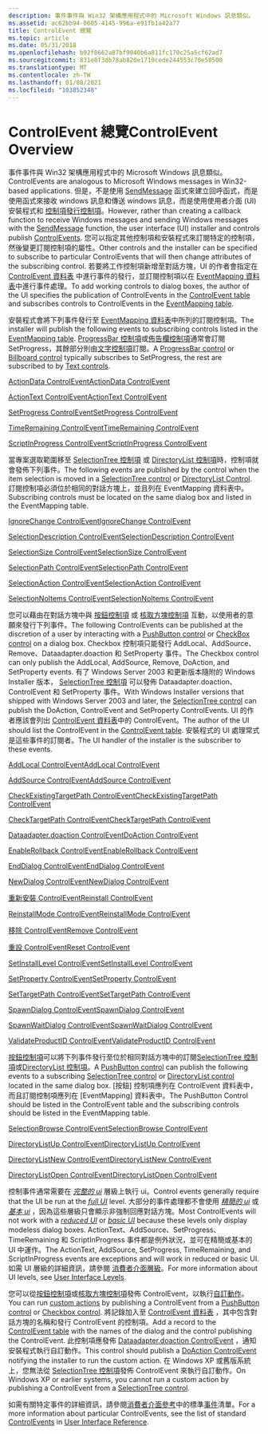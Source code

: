 ```yaml
---
description: 事件事件與 Win32 架構應用程式中的 Microsoft Windows 訊息類似。
ms.assetid: ac62bb94-0605-4145-996a-e91fb1a42a77
title: ControlEvent 總覽
ms.topic: article
ms.date: 05/31/2018
ms.openlocfilehash: b92f8662a87bf9040b6a811fc170c25a5cf62ad7
ms.sourcegitcommit: 831e8f3db78ab820e1710cede244553c70e50500
ms.translationtype: MT
ms.contentlocale: zh-TW
ms.lasthandoff: 01/08/2021
ms.locfileid: "103852348"
---
```

# <a name="controlevent-overview"></a><span data-ttu-id="0dde5-103">ControlEvent 總覽</span><span class="sxs-lookup"><span data-stu-id="0dde5-103">ControlEvent Overview</span></span>

<span data-ttu-id="0dde5-104">事件事件與 Win32 架構應用程式中的 Microsoft Windows 訊息類似。</span><span class="sxs-lookup"><span data-stu-id="0dde5-104">ControlEvents are analogous to Microsoft Windows messages in Win32-based applications.</span></span> <span data-ttu-id="0dde5-105">但是，不是使用 [SendMessage](/windows/win32/api/winuser/nf-winuser-sendmessage) 函式來建立回呼函式，而是使用函式來接收 windows 訊息和傳送 windows 訊息，而是使用使用者介面 (UI) 安裝程式和 [控制項發行控制項](control-events.md)。</span><span class="sxs-lookup"><span data-stu-id="0dde5-105">However, rather than creating a callback function to receive Windows messages and sending Windows messages with the [SendMessage](/windows/win32/api/winuser/nf-winuser-sendmessage) function, the user interface (UI) installer and controls publish [ControlEvents](control-events.md).</span></span> <span data-ttu-id="0dde5-106">您可以指定其他控制項和安裝程式來訂閱特定的控制項，然後變更訂閱控制項的屬性。</span><span class="sxs-lookup"><span data-stu-id="0dde5-106">Other controls and the installer can be specified to subscribe to particular ControlEvents that will then change attributes of the subscribing control.</span></span> <span data-ttu-id="0dde5-107">若要將工作控制項新增至對話方塊，UI 的作者會指定在 [ControlEvent 資料表](controlevent-table.md) 中進行事件的發行，並訂閱控制項以在 [EventMapping 資料表](eventmapping-table.md)中進行事件處理。</span><span class="sxs-lookup"><span data-stu-id="0dde5-107">To add working controls to dialog boxes, the author of the UI specifies the publication of ControlEvents in the [ControlEvent table](controlevent-table.md) and subscribes controls to ControlEvents in the [EventMapping table](eventmapping-table.md).</span></span>

<span data-ttu-id="0dde5-108">安裝程式會將下列事件發行至 [EventMapping 資料表](eventmapping-table.md)中所列的訂閱控制項。</span><span class="sxs-lookup"><span data-stu-id="0dde5-108">The installer will publish the following events to subscribing controls listed in the [EventMapping table](eventmapping-table.md).</span></span> <span data-ttu-id="0dde5-109">[ProgressBar 控制項](progressbar-control.md)或[佈告欄控制項](billboard-control.md)通常會訂閱 SetProgress，其餘部分則由[文字控制項](text-control.md)訂閱。</span><span class="sxs-lookup"><span data-stu-id="0dde5-109">A [ProgressBar control](progressbar-control.md) or [Billboard control](billboard-control.md) typically subscribes to SetProgress, the rest are subscribed to by [Text controls](text-control.md).</span></span>

[<span data-ttu-id="0dde5-110">ActionData ControlEvent</span><span class="sxs-lookup"><span data-stu-id="0dde5-110">ActionData ControlEvent</span></span>](actiondata-controlevent.md)

[<span data-ttu-id="0dde5-111">ActionText ControlEvent</span><span class="sxs-lookup"><span data-stu-id="0dde5-111">ActionText ControlEvent</span></span>](actiontext-controlevent.md)

[<span data-ttu-id="0dde5-112">SetProgress ControlEvent</span><span class="sxs-lookup"><span data-stu-id="0dde5-112">SetProgress ControlEvent</span></span>](setprogress-controlevent.md)

[<span data-ttu-id="0dde5-113">TimeRemaining ControlEvent</span><span class="sxs-lookup"><span data-stu-id="0dde5-113">TimeRemaining ControlEvent</span></span>](timeremaining-controlevent.md)

[<span data-ttu-id="0dde5-114">ScriptInProgress ControlEvent</span><span class="sxs-lookup"><span data-stu-id="0dde5-114">ScriptInProgress ControlEvent</span></span>](scriptinprogress-controlevent.md)

<span data-ttu-id="0dde5-115">當專案選取範圍移至 [SelectionTree 控制項](selectiontree-control.md) 或 [DirectoryList 控制項](directorylist-control.md)時，控制項就會發佈下列事件。</span><span class="sxs-lookup"><span data-stu-id="0dde5-115">The following events are published by the control when the item selection is moved in a [SelectionTree control](selectiontree-control.md) or [DirectoryList Control](directorylist-control.md).</span></span> <span data-ttu-id="0dde5-116">訂閱控制項必須位於相同的對話方塊上，並且列在 EventMapping 資料表中。</span><span class="sxs-lookup"><span data-stu-id="0dde5-116">Subscribing controls must be located on the same dialog box and listed in the EventMapping table.</span></span>

[<span data-ttu-id="0dde5-117">IgnoreChange ControlEvent</span><span class="sxs-lookup"><span data-stu-id="0dde5-117">IgnoreChange ControlEvent</span></span>](ignorechange-controlevent.md)

[<span data-ttu-id="0dde5-118">SelectionDescription ControlEvent</span><span class="sxs-lookup"><span data-stu-id="0dde5-118">SelectionDescription ControlEvent</span></span>](selectiondescription-controlevent.md)

[<span data-ttu-id="0dde5-119">SelectionSize ControlEvent</span><span class="sxs-lookup"><span data-stu-id="0dde5-119">SelectionSize ControlEvent</span></span>](selectionsize-controlevent.md)

[<span data-ttu-id="0dde5-120">SelectionPath ControlEvent</span><span class="sxs-lookup"><span data-stu-id="0dde5-120">SelectionPath ControlEvent</span></span>](selectionpath-controlevent.md)

[<span data-ttu-id="0dde5-121">SelectionAction ControlEvent</span><span class="sxs-lookup"><span data-stu-id="0dde5-121">SelectionAction ControlEvent</span></span>](selectionaction-controlevent.md)

[<span data-ttu-id="0dde5-122">SelectionNoItems ControlEvent</span><span class="sxs-lookup"><span data-stu-id="0dde5-122">SelectionNoItems ControlEvent</span></span>](selectionnoitems-controlevent.md)

<span data-ttu-id="0dde5-123">您可以藉由在對話方塊中與 [按鈕控制項](pushbutton-control.md) 或 [核取方塊控制項](checkbox-control.md) 互動，以使用者的意願來發行下列事件。</span><span class="sxs-lookup"><span data-stu-id="0dde5-123">The following ControlEvents can be published at the discretion of a user by interacting with a [PushButton control](pushbutton-control.md) or [CheckBox control](checkbox-control.md) on a dialog box.</span></span> <span data-ttu-id="0dde5-124">Checkbox 控制項只能發行 AddLocal、AddSource、Remove、Dataadapter.doaction 和 SetProperty 事件。</span><span class="sxs-lookup"><span data-stu-id="0dde5-124">The Checkbox control can only publish the AddLocal, AddSource, Remove, DoAction, and SetProperty events.</span></span> <span data-ttu-id="0dde5-125">有了 Windows Server 2003 和更新版本隨附的 Windows Installer 版本， [SelectionTree 控制項](selectiontree-control.md) 可以發佈 Dataadapter.doaction、ControlEvent 和 SetProperty 事件。</span><span class="sxs-lookup"><span data-stu-id="0dde5-125">With Windows Installer versions that shipped with Windows Server 2003 and later, the [SelectionTree control](selectiontree-control.md) can publish the DoAction, ControlEvent and SetProperty ControlEvents.</span></span> <span data-ttu-id="0dde5-126">UI 的作者應該會列出 [ControlEvent 資料表](controlevent-table.md)中的 ControlEvent。</span><span class="sxs-lookup"><span data-stu-id="0dde5-126">The author of the UI should list the ControlEvent in the [ControlEvent table](controlevent-table.md).</span></span> <span data-ttu-id="0dde5-127">安裝程式的 UI 處理常式是這些事件的訂閱者。</span><span class="sxs-lookup"><span data-stu-id="0dde5-127">The UI handler of the installer is the subscriber to these events.</span></span>

[<span data-ttu-id="0dde5-128">AddLocal ControlEvent</span><span class="sxs-lookup"><span data-stu-id="0dde5-128">AddLocal ControlEvent</span></span>](addlocal-controlevent.md)

[<span data-ttu-id="0dde5-129">AddSource ControlEvent</span><span class="sxs-lookup"><span data-stu-id="0dde5-129">AddSource ControlEvent</span></span>](addsource-controlevent.md)

[<span data-ttu-id="0dde5-130">CheckExistingTargetPath ControlEvent</span><span class="sxs-lookup"><span data-stu-id="0dde5-130">CheckExistingTargetPath ControlEvent</span></span>](checkexistingtargetpath-controlevent.md)

[<span data-ttu-id="0dde5-131">CheckTargetPath ControlEvent</span><span class="sxs-lookup"><span data-stu-id="0dde5-131">CheckTargetPath ControlEvent</span></span>](checktargetpath-controlevent.md)

[<span data-ttu-id="0dde5-132">Dataadapter.doaction ControlEvent</span><span class="sxs-lookup"><span data-stu-id="0dde5-132">DoAction ControlEvent</span></span>](doaction-controlevent.md)

[<span data-ttu-id="0dde5-133">EnableRollback ControlEvent</span><span class="sxs-lookup"><span data-stu-id="0dde5-133">EnableRollback ControlEvent</span></span>](enablerollback-controlevent.md)

[<span data-ttu-id="0dde5-134">EndDialog ControlEvent</span><span class="sxs-lookup"><span data-stu-id="0dde5-134">EndDialog ControlEvent</span></span>](enddialog-controlevent.md)

[<span data-ttu-id="0dde5-135">NewDialog ControlEvent</span><span class="sxs-lookup"><span data-stu-id="0dde5-135">NewDialog ControlEvent</span></span>](newdialog-controlevent.md)

[<span data-ttu-id="0dde5-136">重新安裝 ControlEvent</span><span class="sxs-lookup"><span data-stu-id="0dde5-136">Reinstall ControlEvent</span></span>](reinstall-controlevent.md)

[<span data-ttu-id="0dde5-137">ReinstallMode ControlEvent</span><span class="sxs-lookup"><span data-stu-id="0dde5-137">ReinstallMode ControlEvent</span></span>](reinstallmode-controlevent.md)

[<span data-ttu-id="0dde5-138">移除 ControlEvent</span><span class="sxs-lookup"><span data-stu-id="0dde5-138">Remove ControlEvent</span></span>](remove-controlevent.md)

[<span data-ttu-id="0dde5-139">重設 ControlEvent</span><span class="sxs-lookup"><span data-stu-id="0dde5-139">Reset ControlEvent</span></span>](reset-controlevent.md)

[<span data-ttu-id="0dde5-140">SetInstallLevel ControlEvent</span><span class="sxs-lookup"><span data-stu-id="0dde5-140">SetInstallLevel ControlEvent</span></span>](setinstalllevel-controlevent.md)

[<span data-ttu-id="0dde5-141">SetProperty ControlEvent</span><span class="sxs-lookup"><span data-stu-id="0dde5-141">SetProperty ControlEvent</span></span>](setproperty-controlevent.md)

[<span data-ttu-id="0dde5-142">SetTargetPath ControlEvent</span><span class="sxs-lookup"><span data-stu-id="0dde5-142">SetTargetPath ControlEvent</span></span>](settargetpath-controlevent.md)

[<span data-ttu-id="0dde5-143">SpawnDialog ControlEvent</span><span class="sxs-lookup"><span data-stu-id="0dde5-143">SpawnDialog ControlEvent</span></span>](spawndialog-controlevent.md)

[<span data-ttu-id="0dde5-144">SpawnWaitDialog ControlEvent</span><span class="sxs-lookup"><span data-stu-id="0dde5-144">SpawnWaitDialog ControlEvent</span></span>](spawnwaitdialog-controlevent.md)

[<span data-ttu-id="0dde5-145">ValidateProductID ControlEvent</span><span class="sxs-lookup"><span data-stu-id="0dde5-145">ValidateProductID ControlEvent</span></span>](validateproductid-controlevent.md)

<span data-ttu-id="0dde5-146">[按鈕控制項](pushbutton-control.md)可以將下列事件發行至位於相同對話方塊中的訂閱[SelectionTree 控制項](selectiontree-control.md)或[DirectoryList 控制項](directorylist-control.md)。</span><span class="sxs-lookup"><span data-stu-id="0dde5-146">A [PushButton control](pushbutton-control.md) can publish the following events to a subscribing [SelectionTree control](selectiontree-control.md) or [DirectoryList control](directorylist-control.md) located in the same dialog box.</span></span> <span data-ttu-id="0dde5-147">[按鈕] 控制項應列在 ControlEvent 資料表中，而且訂閱控制項應列在 [EventMapping] 資料表中。</span><span class="sxs-lookup"><span data-stu-id="0dde5-147">The PushButton Control should be listed in the ControlEvent table and the subscribing controls should be listed in the EventMapping table.</span></span>

[<span data-ttu-id="0dde5-148">SelectionBrowse ControlEvent</span><span class="sxs-lookup"><span data-stu-id="0dde5-148">SelectionBrowse ControlEvent</span></span>](selectionbrowse-controlevent.md)

[<span data-ttu-id="0dde5-149">DirectoryListUp ControlEvent</span><span class="sxs-lookup"><span data-stu-id="0dde5-149">DirectoryListUp ControlEvent</span></span>](directorylistup-controlevent.md)

[<span data-ttu-id="0dde5-150">DirectoryListNew ControlEvent</span><span class="sxs-lookup"><span data-stu-id="0dde5-150">DirectoryListNew ControlEvent</span></span>](directorylistnew-controlevent.md)

[<span data-ttu-id="0dde5-151">DirectoryListOpen ControlEvent</span><span class="sxs-lookup"><span data-stu-id="0dde5-151">DirectoryListOpen ControlEvent</span></span>](directorylistopen-controlevent.md)

<span data-ttu-id="0dde5-152">控制事件通常需要在 [*完整的 ui*](f-gly.md) 層級上執行 ui。</span><span class="sxs-lookup"><span data-stu-id="0dde5-152">Control events generally require that the UI be run at the [*full UI*](f-gly.md) level.</span></span> <span data-ttu-id="0dde5-153">大部分的事件處理都不會使用 [*精簡的 ui*](r-gly.md) 或 [*基本 ui*](b-gly.md) ，因為這些層級只會顯示非強制回應對話方塊。</span><span class="sxs-lookup"><span data-stu-id="0dde5-153">Most ControlEvents will not work with a [*reduced UI*](r-gly.md) or [*basic UI*](b-gly.md) because these levels only display modeless dialog boxes.</span></span> <span data-ttu-id="0dde5-154">ActionText、AddSource、SetProgress、TimeRemaining 和 ScriptInProgress 事件都是例外狀況，並可在精簡或基本的 UI 中運作。</span><span class="sxs-lookup"><span data-stu-id="0dde5-154">The ActionText, AddSource, SetProgress, TimeRemaining, and ScriptInProgress events are exceptions and will work in reduced or basic UI.</span></span> <span data-ttu-id="0dde5-155">如需 UI 層級的詳細資訊，請參閱 [消費者介面層級](user-interface-levels.md)。</span><span class="sxs-lookup"><span data-stu-id="0dde5-155">For more information about UI levels, see [User Interface Levels](user-interface-levels.md).</span></span>

<span data-ttu-id="0dde5-156">您可以從[按鈕控制項](pushbutton-control.md)或[核取方塊控制項](checkbox-control.md)發佈 ControlEvent，以執行[自訂動作](custom-actions.md)。</span><span class="sxs-lookup"><span data-stu-id="0dde5-156">You can run [custom actions](custom-actions.md) by publishing a ControlEvent from a [PushButton control](pushbutton-control.md) or [Checkbox control](checkbox-control.md).</span></span> <span data-ttu-id="0dde5-157">將記錄加入至 [ControlEvent 資料表](controlevent-table.md) ，其中包含對話方塊的名稱和發行 ControlEvent 的控制項。</span><span class="sxs-lookup"><span data-stu-id="0dde5-157">Add a record to the [ControlEvent table](controlevent-table.md) with the names of the dialog and the control publishing the ControlEvent.</span></span> <span data-ttu-id="0dde5-158">此控制項應發佈 [Dataadapter.doaction ControlEvent](doaction-controlevent.md) ，通知安裝程式執行自訂動作。</span><span class="sxs-lookup"><span data-stu-id="0dde5-158">This control should publish a [DoAction ControlEvent](doaction-controlevent.md) notifying the installer to run the custom action.</span></span> <span data-ttu-id="0dde5-159">在 Windows XP 或舊版系統上，您無法從 [SelectionTree 控制項](selectiontree-control.md)發佈 ControlEvent 來執行自訂動作。</span><span class="sxs-lookup"><span data-stu-id="0dde5-159">On Windows XP or earlier systems, you cannot run a custom action by publishing a ControlEvent from a [SelectionTree control](selectiontree-control.md).</span></span>

<span data-ttu-id="0dde5-160">如需有關特定事件的詳細資訊，請參閱[消費者介面參考](user-interface-reference.md)中的標準[事件](control-events.md)清單。</span><span class="sxs-lookup"><span data-stu-id="0dde5-160">For a more information about particular ControlEvents, see the list of standard [ControlEvents](control-events.md) in [User Interface Reference](user-interface-reference.md).</span></span>

 

 
